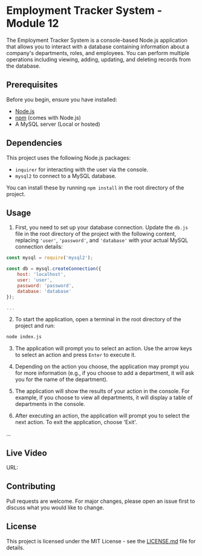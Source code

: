 # Employment Tracker System - Module 12

The Employment Tracker System is a console-based Node.js application that allows you to interact with a database containing information about a company's departments, roles, and employees. You can perform multiple operations including viewing, adding, updating, and deleting records from the database.

## Prerequisites

Before you begin, ensure you have installed:

- [Node.js](https://nodejs.org/)
- [npm](https://www.npmjs.com/get-npm) (comes with Node.js)
- A MySQL server (Local or hosted)

## Dependencies

This project uses the following Node.js packages:

- `inquirer` for interacting with the user via the console.
- `mysql2` to connect to a MySQL database.

You can install these by running `npm install` in the root directory of the project.

## Usage

1. First, you need to set up your database connection. Update the `db.js` file in the root directory of the project with the following content, replacing `'user'`, `'password'`, and `'database'` with your actual MySQL connection details:

```javascript
const mysql = require('mysql2');

const db = mysql.createConnection({
    host: 'localhost',
    user: 'user',
    password: 'password',
    database: 'database'
});

...
```

2. To start the application, open a terminal in the root directory of the project and run:

```bash
node index.js
```

3. The application will prompt you to select an action. Use the arrow keys to select an action and press `Enter` to execute it.

4. Depending on the action you choose, the application may prompt you for more information (e.g., if you choose to add a department, it will ask you for the name of the department).

5. The application will show the results of your action in the console. For example, if you choose to view all departments, it will display a table of departments in the console.

6. After executing an action, the application will prompt you to select the next action. To exit the application, choose 'Exit'.

... 

## Live Video
URL: 


## Contributing

Pull requests are welcome. For major changes, please open an issue first to discuss what you would like to change.

## License

This project is licensed under the MIT License - see the [LICENSE.md](LICENSE.md) file for details.